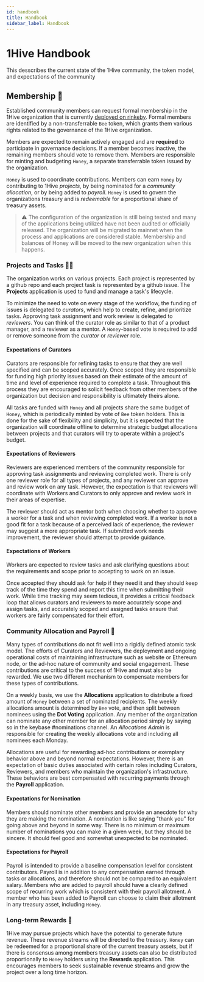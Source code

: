 ```yaml
---
id: handbook 
title: Handbook
sidebar_label: Handbook
---
```


# 1Hive Handbook 

This desscribes the current state of the 1Hive community, the token model, and expectations of the community


## Membership 🐝

Established community members can request formal membership in the 1Hive organization that is currently [deployed on rinkeby](https://rinkeby.aragon.org/#/0xe520428C232F6Da6f694b121181f907931fD2211). Formal members are identified by a non-transferrable `Bee` token, which grants them various rights related to the governance of the 1Hive organization.

Members are expected to remain actively engaged and are **required** to participate in governance decisions. If a member becomes inactive, the remaining members should vote to remove them. Members are responsible for minting and budgeting `Honey`, a separate transferrable token issued by the organization.

`Honey` is used to coordinate contributions. Members can earn `Honey` by contributing to 1Hive *projects*, by being nominated for a *community allocation*, or by being added to *payroll*. `Honey` is used to govern the organizations treasury and is *redeemable* for a proportional share of treasury assets.

> ⚠️ The configuration of the organization is still being tested and many of the applications being utilized have not been audited or officially released. The organization will be migrated to mainnet when the process and applications are considered stable. Membership and balances of Honey will be moved to the new organization when this happens.

### Projects and Tasks 🤹‍♂️

The organization works on various projects. Each project is represented by a github repo and each project task is represented by a github issue. The **Projects** application is used to fund and manage a task's lifecycle.

To minimize the need to vote on every stage of the workflow, the funding of issues is delegated to *curators*, which help to create, refine, and prioritize tasks. Approving task assignment and work review is delegated to *reviewers*. You can think of the curator role as similar to that of a product manager, and a reviewer as a mentor. A `Honey`-based vote is required to add or remove someone from the *curator* or *reviewer* role.

#### Expectations of Curators

Curators are responsible for refining tasks to ensure that they are well specified and can be scoped accurately. Once scoped they are responsible for funding high priority issues based on their estimate of the amount of time and level of experience required to complete a task. Throughout this process they are encouraged to solicit feedback from other members of the organization but decision and responsibility is ultimately theirs alone.

All tasks are funded with `Honey` and all projects share the same budget of `Honey`, which is periodically minted by vote of `Bee` token holders. This is done for the sake of flexibility and simplicity, but it is expected that the organization will coordinate offline to determine strategic budget allocations between projects and that curators will try to operate within a project's budget.

#### Expectations of Reviewers

Reviewers are experienced members of the community responsible for approving task assignments and reviewing completed work. There is only one reviewer role for all types of projects, and any reviewer can approve and review work on any task. However, the expectation is that reviewers will coordinate with Workers and Curators to only approve and review work in their areas of expertise.

The reviewer should act as mentor both when choosing whether to approve a worker for a task and when reviewing completed work. If a worker is not a good fit for a task because of a perceived lack of experience, the reviewer may suggest a more appropriate task. If submitted work needs improvement, the reviewer should attempt to provide guidance.

#### Expectations of Workers

Workers are expected to review tasks and ask clarifying questions about the requirements and scope prior to accepting to work on an issue.

Once accepted they should ask for help if they need it and they should keep track of the time they spend and report this time when submitting their work. While time tracking may seem tedious, it provides a critical feedback loop that allows curators and reviewers to more accurately scope and assign tasks, and accurately scoped and assigned tasks ensure that workers are fairly compensated for their effort.

### Community Allocation and Payroll 💸

Many types of contributions do not fit well into a rigidly defined atomic task model. The efforts of Curators and Reviewers, the deployment and ongoing operational costs of maintaining infrastructure such as website or Ethereum node, or the ad-hoc nature of community and social engagement. These contributions are critical to the success of 1Hive and must also be rewarded. We use two different mechanism to compensate members for these types of contributions.

On a weekly basis, we use the **Allocations** application to distribute a fixed amount of `Honey` between a set of nominated recipients. The weekly allocations amount is determined by `Bee` vote, and then split between nominees using the **Dot Voting** application. Any member of the organization can nominate any other member for an allocation period simply by saying so in the keybase #nominations channel. An *Allocations Admin* is responsible for creating the weekly allocations vote and including all nominees each Monday.

Allocations are useful for rewarding ad-hoc contributions or exemplary behavior above and beyond normal expectations. However, there is an expectation of basic duties associated with certain roles including Curators, Reviewers, and members who maintain the organization's infrastructure. These behaviors are best compensated with recurring payments through the **Payroll** application.

#### Expectations for Nomination
Members should nominate other members and provide an anecdote for why they are making the nomination. A nomination is like saying "thank you" for going above and beyond in some way. There is no minimum or maximum number of nominations you can make in a given week, but they should be sincere. It should feel good and somewhat unexpected to be nominated.

#### Expectations for Payroll
 Payroll is intended to provide a baseline compensation level for consistent contributors. Payroll is in addition to any compensation earned through tasks or allocations, and therefore should not be compared to an equivalent salary. Members who are added to payroll should have a clearly defined scope of recurring work which is consistent with their payroll allotment. A member who has been added to Payroll can choose to claim their allotment in any treasury asset, including `Honey`.

### Long-term Rewards 🍯

1Hive may pursue projects which have the potential to generate future revenue. These revenue streams will be directed to the treasury. `Honey` can be redeemed for a proportional share of the current treasury assets, but if there is consensus among members treasury assets can also be distributed proportionally to `Honey` holders using the **Rewards** application. This encourages members to seek sustainable revenue streams and grow the project over a long time horizon.


